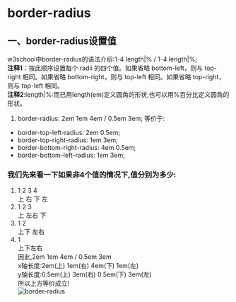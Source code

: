 # border-radius
## 一、border-radius设置值
w3school中border-radius的语法介绍:1-4 length|% / 1-4 length|%;  
**注释1**：按此顺序设置每个 radii 的四个值。如果省略 bottom-left，则与 top-right 相同。如果省略 bottom-right，则与 top-left 相同。如果省略 top-right，则与 top-left 相同。  
**注释2**:length|%:而已用length(em)定义圆角的形状,也可以用%百分比定义圆角的形状。  
1. border-radius: 2em 1em 4em / 0.5em 3em;
等价于:  
* border-top-left-radius: 2em 0.5em;
* border-top-right-radius: 1em 3em;
* border-bottom-right-radius: 4em 0.5em;
* border-bottom-left-radius: 1em 3em; 

### 我们先来看一下如果非4个值的情况下,值分别为多少:
1. 1     2     3     4  
  上     右    下    左
2. 1     2     3      
  上     左右  下
3. 1      2  
  上下   左右
4. 1  
  上下左右  
因此,2em     1em     4em    /     0.5em     3em    
x轴长度:2em(上)  1em(右) 4em(下) 1em(左)  
y轴长度:0.5em(上)  3em(右) 0.5em(下) 3em(左)  
所以上方等价成立!  
![border-radius](http://thumbnail0.baidupcs.com/thumbnail/5fb3a890179214ab6669ab3f44a4856b?fid=4130315690-250528-434582210467632&time=1461225600&rt=sh&sign=FDTAER-DCb740ccc5511e5e8fedcff06b081203-3XBg8lRY2bNWkPC7vy%2FWwPUt2NI%3D&expires=8h&chkv=0&chkbd=0&chkpc=&dp-logid=2589960133312319395&dp-callid=0&size=c710_u400&quality=100)


